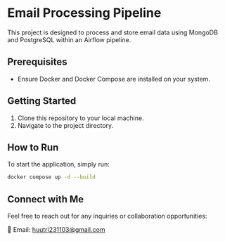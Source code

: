 # Email Processing Pipeline

This project is designed to process and store email data using MongoDB and PostgreSQL within an Airflow pipeline.

## Prerequisites

- Ensure Docker and Docker Compose are installed on your system.

## Getting Started

1. Clone this repository to your local machine.
2. Navigate to the project directory.

## How to Run

To start the application, simply run:

```bash
docker compose up -d --build
```

## Connect with Me
Feel free to reach out for any inquiries or collaboration opportunities:

📧 Email: huutri231103@gmail.com